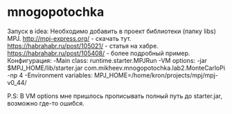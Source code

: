 # mnogopotochka
Запуск в idea:
  Необходимо добавить в проект библиотеки (папку libs) MPJ.
  http://mpj-express.org/ - скачать тут.
  https://habrahabr.ru/post/105021/ - статья на хабре.
  https://habrahabr.ru/post/105408/ - более подробный пример.
Конфигурация:
  -Main class: runtime.starter.MPJRun
  -VM options: -jar $MPJ_HOME/lib/starter.jar com.mikheev.mnogopotochka.lab2.MonteCarloPi -np 4 
  -Environment variables: MPJ_HOME=/home/kron/projects/mpj/mpj-v0_44/
  
P.S: В VM options мне пришлось прописывать полный путь до starter.jar, возможно где-то ошибся.

